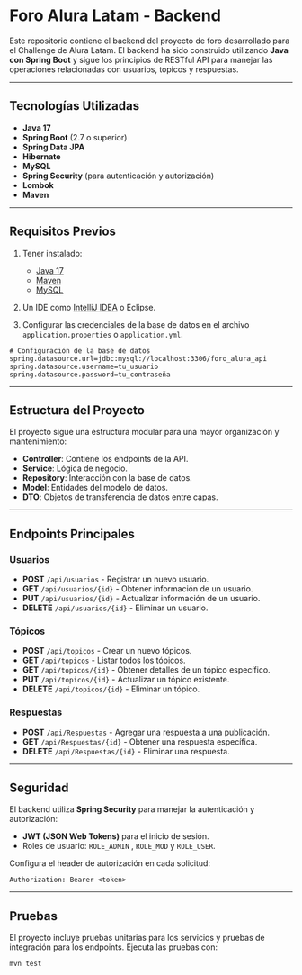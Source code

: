 # Foro Alura Latam - Backend

Este repositorio contiene el backend del proyecto de foro desarrollado para el Challenge de Alura Latam. El backend ha sido construido utilizando **Java con Spring Boot** y sigue los principios de RESTful API para manejar las operaciones relacionadas con usuarios, topicos y respuestas.

---

## Tecnologías Utilizadas

- **Java 17**
- **Spring Boot** (2.7 o superior)
- **Spring Data JPA**
- **Hibernate**
- **MySQL**
- **Spring Security** (para autenticación y autorización)
- **Lombok**
- **Maven**

---

## Requisitos Previos

1. Tener instalado:
    - [Java 17](https://www.oracle.com/java/technologies/javase/jdk17-archive-downloads.html)
    - [Maven](https://maven.apache.org/install.html)
    - [MySQL](https://dev.mysql.com/downloads/installer/)
2. Un IDE como [IntelliJ IDEA](https://www.jetbrains.com/idea/) o Eclipse.

3. Configurar las credenciales de la base de datos en el archivo `application.properties` o `application.yml`.

```properties
# Configuración de la base de datos
spring.datasource.url=jdbc:mysql://localhost:3306/foro_alura_api
spring.datasource.username=tu_usuario
spring.datasource.password=tu_contraseña
```

---

## Estructura del Proyecto

El proyecto sigue una estructura modular para una mayor organización y mantenimiento:

- **Controller**: Contiene los endpoints de la API.
- **Service**: Lógica de negocio.
- **Repository**: Interacción con la base de datos.
- **Model**: Entidades del modelo de datos.
- **DTO**: Objetos de transferencia de datos entre capas.

---

## Endpoints Principales

### Usuarios
- **POST** `/api/usuarios` - Registrar un nuevo usuario.
- **GET** `/api/usuarios/{id}` - Obtener información de un usuario.
- **PUT** `/api/usuarios/{id}` - Actualizar información de un usuario.
- **DELETE** `/api/usuarios/{id}` - Eliminar un usuario.

### Tópicos
- **POST** `/api/topicos` - Crear un nuevo tópicos.
- **GET** `/api/topicos` - Listar todos los tópicos.
- **GET** `/api/topicos/{id}` - Obtener detalles de un tópico específico.
- **PUT** `/api/topicos/{id}` - Actualizar un tópico existente.
- **DELETE** `/api/topicos/{id}` - Eliminar un tópico.

### Respuestas
- **POST** `/api/Respuestas` - Agregar una respuesta a una publicación.
- **GET** `/api/Respuestas/{id}` - Obtener una respuesta específica.
- **DELETE** `/api/Respuestas/{id}` - Eliminar una respuesta.

---

## Seguridad

El backend utiliza **Spring Security** para manejar la autenticación y autorización:

- **JWT (JSON Web Tokens)** para el inicio de sesión.
- Roles de usuario: `ROLE_ADMIN` , `ROLE_MOD` y `ROLE_USER`.

Configura el header de autorización en cada solicitud:
```text
Authorization: Bearer <token>
```

---

## Pruebas

El proyecto incluye pruebas unitarias para los servicios y pruebas de integración para los endpoints. Ejecuta las pruebas con:
```bash
mvn test
```


